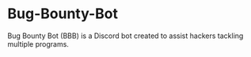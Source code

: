 # Bug-Bounty-Bot
Bug Bounty Bot (BBB) is a Discord bot created to assist hackers tackling multiple programs.
